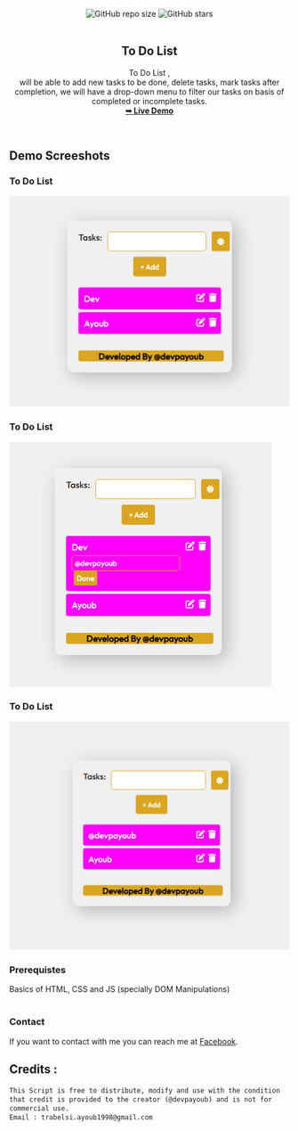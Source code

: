 <div align="center">
  
  ![GitHub repo size](https://img.shields.io/github/repo-size/devpayoub/To-Do-List)
  ![GitHub stars](https://img.shields.io/github/stars/devpayoub/To-Do-List?style=social)
  <br />
  <br />

  <h2 align="center">To Do List</h2>

  To Do List ,<br />  will be able to add new tasks to be done, delete tasks, mark tasks after completion, we will have a drop-down menu to filter our tasks on basis of completed or incomplete tasks.
    <br /><a href="https://certificate-generator.celebritytravel.net/list/"><strong>➥ Live Demo</strong></a>

</div>

<br />

## Demo Screeshots
### To Do List

![Desktop Demo](./img/1.png "Desktop Demo")

### To Do List

![Desktop Demo](./img/2.png "Desktop Demo")

### To Do List

![Desktop Demo](./img/3.png "Desktop Demo")

### Prerequistes

<p>
  Basics of HTML, CSS and JS (specially DOM Manipulations)</br>
</br>
</p>

### Contact

If you want to contact with me you can reach me at [Facebook](https://www.facebook.com/EminemTB).

## Credits :
```
This Script is free to distribute, modify and use with the condition that credit is provided to the creator (@devpayoub) and is not for commercial use.
Email : trabelsi.ayoub1998@gmail.com
```
